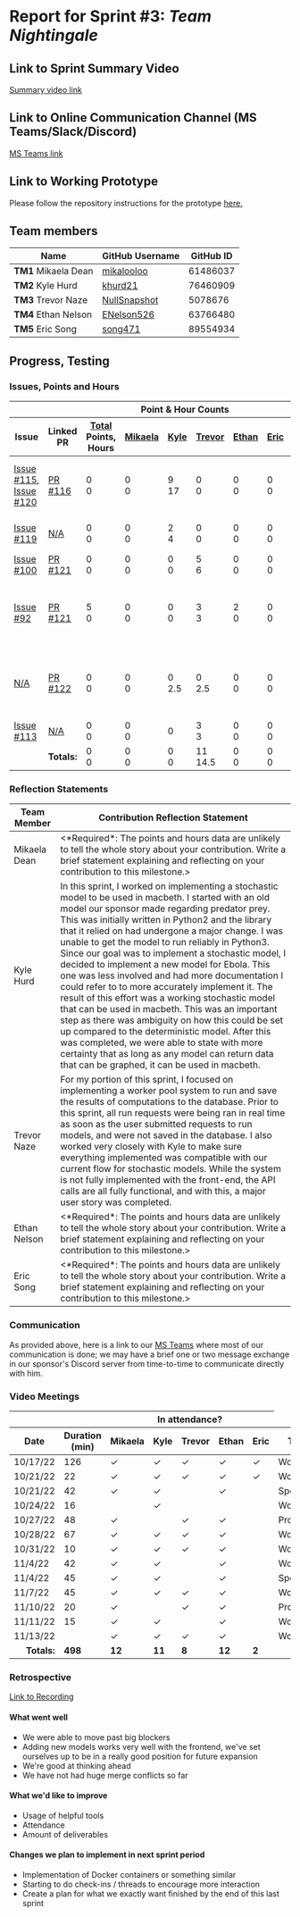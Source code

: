 # Report for Sprint #3: *Team Nightingale*

## Link to Sprint Summary Video
[Summary video link](https://www.youtube.com/watch?v=b4eLgdeZJHs)

## Link to Online Communication Channel (MS Teams/Slack/Discord)
[MS Teams link](https://teams.microsoft.com/dl/launcher/launcher.html?url=%2F_%23%2Fl%2Fchannel%2F19%3A5d8ece77ac41420a86770fdaee39b9cb%40thread.tacv2%2FMACBETH%2520V2%3FgroupId%3D87fda352-e01f-4122-957a-6c68b129334b%26tenantId%3Db52be471-f7f1-47b4-a879-0c799bb53db5&type=channel&deeplinkId=dcd68dfc-a6f9-4b0a-bf54-48138a776d04&directDl=true&msLaunch=true&enableMobilePage=true&suppressPrompt=true)

## Link to Working Prototype
Please follow the repository instructions for the prototype <a href="https://github.com/wsu-cpts421-sp22/macbeth">here. </a>

## Team members
<table>
  <thead>
    <tr>
      <th>Name</th><th>GitHub Username</th><th>GitHub ID</th>
    </tr>
  </thead>
  <tbody>
    <tr>
      <td><b>TM1 </b>Mikaela Dean</td>
      <td><a href="https://github.com/mikalooloo">mikalooloo</a></td>
      <td>61486037</td>
    </tr>
    <tr>
      <td><b>TM2 </b>Kyle Hurd</td>
      <td><a href="https://github.com/khurd21">khurd21</a></td>
      <td>76460909</td>
    </tr>
    <tr>
      <td><b>TM3 </b>Trevor Naze</td>
      <td><a href="https://github.com/NullSnapshot">NullSnapshot</a></td>
      <td>5078676</td>
    </tr>
    <tr>
      <td><b>TM4 </b>Ethan Nelson</td>
      <td><a href="https://github.com/ENelson526">ENelson526</a></td>
      <td>63766480</td>
    </tr>
    <tr>
      <td><b>TM5 </b>Eric Song</td>
      <td><a href="https://github.com/song471">song471</a></td>
      <td>89554934</td>
  </tbody>
</table>

## Progress, Testing
### Issues, Points and Hours
<table> 
  <thead>
    <tr>
      <th colspan="2"></th><th colspan="6">Point & Hour Counts</th><th colspan="2"></th>
    </tr> 
    <tr>
      <th>Issue</th>
      <th>Linked PR</th>
      <th><ins>Total</ins><br/>Points,<br/>Hours</th>
      <th><ins>Mikaela</ins></th>
      <th><ins>Kyle</ins></th>
      <th><ins>Trevor</ins></th>
      <th><ins>Ethan</ins></th>
      <th><ins>Eric</ins></th>
      <th>% Complete</th>
      <th>Notes</th>
    </tr>
  </thead> 
  <tbody>
    <tr>
      <td>
        <a href="https://github.com/wsu-cpts421-sp22/macbeth/issues/115">Issue #115</a>,
        <a href="https://github.com/wsu-cpts421-sp22/macbeth/issues/120">Issue #120</a>
      </td>
      <td>
        <a href="https://github.com/wsu-cpts421-sp22/macbeth/pull/116">PR #116</a>
      </td>
      <td>0<br/>0</td>
      <td>0<br/>0</td>
      <td>9<br/>17</td>
      <td>0<br/>0</td>
      <td>0<br/>0</td>
      <td>0<br/>0</td>
      <td>100</td>
      <td>Adds stochastic modelling to Macbeth.</td>
    </tr>
    <tr>
      <td>
        <a href="https://github.com/wsu-cpts421-sp22/macbeth/issues/119">Issue #119</a>
      </td>
      <td>
        <a href="">N/A</a>
      </td>
      <td>0<br/>0</td>
      <td>0<br/>0</td>
      <td>2<br/>4</td>
      <td>0<br/>0</td>
      <td>0<br/>0</td>
      <td>0<br/>0</td>
      <td>50</td>
      <td>Unable to convert the LV Model.</td>
    </tr>
    <tr>
      <td>
        <a href="https://github.com/wsu-cpts421-sp22/macbeth/issues/100">Issue #100</a>
      </td>
      <td>
        <a href="https://github.com/wsu-cpts421-sp22/macbeth/pull/121">PR #121</a>
      </td>
      <td>0<br/>0</td>
      <td>0<br/>0</td>
      <td>0<br/>0</td>
      <td>5<br/>6</td>
      <td>0<br/>0</td>
      <td>0<br/>0</td>
      <td>100</td>
      <td></td>
    </tr>
    <tr>
      <td>
        <a href="https://github.com/wsu-cpts421-sp22/macbeth/issues/100">Issue #92</a>
      </td>
      <td>
        <a href="https://github.com/wsu-cpts421-sp22/macbeth/pull/121">PR #121</a>
      </td>
      <td>5<br/>0</td>
      <td>0<br/>0</td>
      <td>0<br/>0</td>
      <td>3<br/>3</td>
      <td>2<br/>0</td>
      <td>0<br/>0</td>
      <td>90%</td>
      <td>Front-end api calls need to be switched to new system</td>
    </tr>
    <tr>
      <td>
        <a href="">N/A</a>
      </td>
      <td>
        <a href="https://github.com/wsu-cpts421-sp22/macbeth/pull/122">PR #122</a>
      </td>
      <td>0<br/>0</td>
      <td>0<br/>0</td>
      <td>0<br/>2.5</td>
      <td>0<br/>2.5</td>
      <td>0<br/>0</td>
      <td>0<br/>0</td>
      <td>75%</td>
      <td>Critical bug identified in depedency. PR created upstream for fix.</td>
    </tr>
    <tr>
      <td>
        <a href="">Issue #113</a>
      </td>
      <td>
        <a href="">N/A</a>
      </td>
      <td>0<br/>0</td>
      <td>0<br/>0</td>
      <td>0<br/></td>
      <td>3<br/>3</td>
      <td>0<br/>0</td>
      <td>0<br/>0</td>
      <td>100%</td>
      <td></td>
    </tr>
    <tr>
      <td colspan="2" align="right">
        <b>Totals:</b>
      </td>
      <td>0<br/>0</td>
      <td>0<br/>0</td>
      <td>0<br/>0</td>
      <td>11<br/>14.5</td>
      <td>0<br/>0</td>
      <td>0<br/>0</td>
      <td></td>
      <td colspan="2"></td>
    </tr>
  </tbody>
</table>

### Reflection Statements
<table>
  <thead>
    <tr>
      <th>Team Member</th>
      <th>Contribution Reflection Statement</th>
    </tr>
  </thead>
  <tbody>
    <tr>
      <td>Mikaela Dean</td>
      <td>
        <*Required*: The points and hours data are unlikely to tell the whole story about your contribution. Write a brief statement explaining and reflecting on your contribution to this milestone.>
      </td>
    </tr>
    <tr>
      <td>Kyle Hurd</td>
      <td>
        In this sprint, I worked on implementing a stochastic model to be used in macbeth. I started with an old model our sponsor made regarding predator prey. This was initially
        written in Python2 and the library that it relied on had undergone a major change. I was unable to get the model to run reliably in Python3. Since our goal was
        to implement a stochastic model, I decided to implement a new model for Ebola. This one was less involved and had more documentation I could refer to to more
        accurately implement it. The result of this effort was a working stochastic model that can be used in macbeth. This was an important step as there was
        ambiguity on how this could be set up compared to the deterministic model. After this was completed, we were able to state with more certainty that
        as long as any model can return data that can be graphed, it can be used in macbeth.
      </td>
    </tr>
    <tr>
      <td>Trevor Naze</td>
      <td>
        For my portion of this sprint, I focused on implementing a worker pool system to run and save the results of computations to the database. Prior to this sprint, all run requests were being ran in real time as soon as the user submitted requests to run models, and were not saved in the database. I also worked very closely with Kyle to make sure everything implemented was compatible with our current flow for stochastic models. While the system is not fully implemented with the front-end, the API calls are all fully functional, and with this, a major user story was completed.
      </td>
    </tr>
    <tr>
      <td>Ethan Nelson</td>
      <td>
        <*Required*: The points and hours data are unlikely to tell the whole story about your contribution. Write a brief statement explaining and reflecting on your contribution to this milestone.>
      </td>
    </tr>
    <tr>
      <td>Eric Song</td>
      <td>
        <*Required*: The points and hours data are unlikely to tell the whole story about your contribution. Write a brief statement explaining and reflecting on your contribution to this milestone.>
      </td>
    </tr>
  </tbody>
</table>

### Communication
As provided above, here is a link to our [MS Teams](https://teams.microsoft.com/dl/launcher/launcher.html?url=%2F_%23%2Fl%2Fchannel%2F19%3A5d8ece77ac41420a86770fdaee39b9cb%40thread.tacv2%2FMACBETH%2520V2%3FgroupId%3D87fda352-e01f-4122-957a-6c68b129334b%26tenantId%3Db52be471-f7f1-47b4-a879-0c799bb53db5&type=channel&deeplinkId=dcd68dfc-a6f9-4b0a-bf54-48138a776d04&directDl=true&msLaunch=true&enableMobilePage=true&suppressPrompt=true) where most of our communication is done; we may have a brief one or two message exchange in our sponsor's Discord server from time-to-time to communicate directly with him. 

### Video Meetings

<table> 
  <thead>
    <tr>
      <th colspan="2"></th><th colspan="5">In attendance?</th>
    </tr> 
    <tr>
      <th>Date</th>
      <th>Duration (min)</th>
      <th>Mikaela</th>
      <th>Kyle</th>
      <th>Trevor</th>
      <th>Ethan</th>
      <th>Eric</th>
      <th>Type</th> 
    </tr>
  </thead> 
  <tbody>
    <tr>
      <td>10/17/22</td>
      <td>126</td>
      <td>&check;</td>
      <td>&check;</td>
      <td>&check;</td>
      <td>&check;</td>
      <td>&check;</td>
      <td>Work</td>
    </tr>
    <tr>
      <td>10/21/22</td>
      <td>22</td>
      <td>&check;</td>
      <td>&check;</td>
      <td>&check;</td>
      <td>&check;</td>
      <td>&check;</td>
      <td>Work</td>
    </tr>
    <tr>
      <td>10/21/22</td>
      <td>42</td>
      <td>&check;</td>
      <td>&check;</td>
      <td></td>
      <td>&check;</td>
      <td></td>
      <td>Sponsor</td>
    </tr>
    <tr>
      <td>10/24/22</td>
      <td>16</td>
      <td></td>
      <td>&check;</td>
      <td></td>
      <td></td>
      <td></td>
      <td>Work</td>
    </tr>
     <tr>
      <td>10/27/22</td>
      <td>48</td>
      <td>&check;</td>
      <td></td>
      <td>&check;</td>
      <td>&check;</td>
      <td></td>
      <td>Professor</td>
    </tr>
    <tr>
      <td>10/28/22</td>
      <td>67</td>
      <td>&check;</td>
      <td>&check;</td>
      <td>&check;</td>
      <td>&check;</td>
      <td></td>
      <td>Work</td>
    </tr>
    <tr>
      <td>10/31/22</td>
      <td>10</td>
      <td>&check;</td>
      <td>&check;</td>
      <td>&check;</td>
      <td>&check;</td>
      <td></td>
      <td>Work</td>
    </tr>
    <tr>
      <td>11/4/22</td>
      <td>42</td>
      <td>&check;</td>
      <td>&check;</td>
      <td></td>
      <td>&check;</td>
      <td></td>
      <td>Work</td>
    </tr>
    <tr>
      <td>11/4/22</td>
      <td>45</td>
      <td>&check;</td>
      <td>&check;</td>
      <td></td>
      <td>&check;</td>
      <td></td>
      <td>Sponsor</td>
    </tr>
    <tr>
      <td>11/7/22</td>
      <td>45</td>
      <td>&check;</td>
      <td>&check;</td>
      <td>&check;</td>
      <td>&check;</td>
      <td></td>
      <td>Work</td>
    </tr>
    <tr>
      <td>11/10/22</td>
      <td>20</td>
      <td>&check;</td>
      <td></td>
      <td>&check;</td>
      <td>&check;</td>
      <td></td>
      <td>Professor</td>
    </tr>
    <tr>
      <td>11/11/22</td>
      <td>15</td>
      <td>&check;</td>
      <td>&check;</td>
      <td></td>
      <td>&check;</td>
      <td></td>
      <td>Work</td>
    </tr>
    <tr>
      <td>11/13/22</td>
      <td></td>
      <td>&check;</td>
      <td>&check;</td>
      <td>&check;</td>
      <td>&check;</td>
      <td></td>
      <td>Work</td>
    </tr>
    <tr>
      <td align="right"><b>Totals:</b></td>
      <td><b>498</b></td>
      <td><b>12</b></td>
      <td><b>11</b></td>
      <td><b>8</b></td>
      <td><b>12</b></td>
      <td><b>2</b></td>
    </tr>
  </tbody>
</table>

### Retrospective

[Link to Recording](https://emailwsu.sharepoint.com/:v:/t/2022.PULLM.CptS.421.423-MACBETHV2/EVCv7T3HVgpIpmOaCy_FHiwBcO9t_ruzodbASZjiEQdvLA?e=rh7riA)

#### What went well
  - We were able to move past big blockers
  - Adding new models works very well with the frontend, we've set ourselves up to be in a really good position for future expansion
  - We're good at thinking ahead
  - We have not had huge merge conflicts so far
  
#### What we'd like to improve
  - Usage of helpful tools
  - Attendance
  - Amount of deliverables
  
#### Changes we plan to implement in next sprint period
  - Implementation of Docker containers or something similar
  - Starting to do check-ins / threads to encourage more interaction
  - Create a plan for what we exactly want finished by the end of this last sprint
